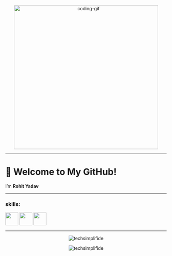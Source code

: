 <!--<p align="center">
  <img src="https://readme-typing-svg.demolab.com?font=Fira+Code&duration=2000&pause=1000&color=F7A41D&center=true&vCenter=true&width=435&lines=Hi+I'm+Rohit+Yadav;Aspiring+Full+Stack+Developer;Currently+learning+Backend;" alt="Typing SVG" />
</p> -->
<p align="center">
  <img src="https://media.giphy.com/media/qgQUggAC3Pfv687qPC/giphy.gif" width="450" alt="coding-gif" />
</p>

---

# 👋 Welcome to My GitHub!
 I’m **Rohit Yadav**

---
<h3 align="left">skills: </h3>
<p align="left">
  <img src="https://cdn.jsdelivr.net/gh/devicons/devicon/icons/html5/html5-original.svg" width="40" />
  <img src="https://cdn.jsdelivr.net/gh/devicons/devicon/icons/css3/css3-original.svg" width="40" />
  <img src="https://cdn.jsdelivr.net/gh/devicons/devicon/icons/javascript/javascript-original.svg" width="40" />
<!--   <img src="https://cdn.jsdelivr.net/gh/devicons/devicon/icons/python/python-original.svg" width="40" /> -->
<!--   <img src="https://cdn.jsdelivr.net/gh/devicons/devicon/icons/nodejs/nodejs-original.svg" width="40" /> -->
</p>

---

<p align="center"><img align="center" src="https://github-readme-stats.vercel.app/api/top-langs?username=techsimplifide&show_icons=true&locale=en&layout=compact" alt="techsimplifide" /></p>

<p align="center"><img align="center" src="https://github-readme-streak-stats.herokuapp.com/?user=techsimplifide&" alt="techsimplifide" /></p>


<br clear="both"/>
